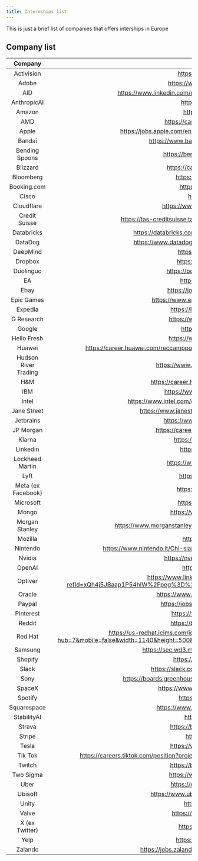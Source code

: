 ```yaml
---
title: Internships list
---
```


This is just a brief list of companies that offers interships in Europe

## Company list


| Company       			|        |     Link        |
| :----:        			| :----: |     :----:      |   
|   Activision  			|        |    https://careers.activision.com/  |
|   Adobe    		  		|        |    https://www.adobe.com/careers.html     |
|   AID 					    |        |    https://www.linkedin.com/company/autonomous-intelligent-driving/jobs/    |
|   AnthropicAI       |        |   https://www.anthropic.com/ |
|   Amazon    				|        |    https://www.amazon.jobs/     |
|   AMD        				|        |   https://careers.amd.com/careers-home  |
|   Apple       			|        |    https://jobs.apple.com/en-us/search?team=internships-STDNT-INTRN    |
|   Bandai    				|        |    https://www.bandainamcostudios.com/en/careers/    |
|   Bending Spoons    |        |    https://bendingspoons.com/careers.html    |
|   Blizzard    	 		|        |    https://careers.blizzard.com/global/en    |
|   Bloomberg    			|        |    https://careers.bloomberg.com/    
|   Booking.com  			|        |    https://careers.booking.com/ |
|   Cisco    			  	|        |    https://jobs.cisco.com/    |
|   Cloudflare    		|        |    https://www.cloudflare.com/it-it/careers/    |
|   Credit Suisse     |        |    https://tas-creditsuisse.taleo.net/careersection/campus/moresearch.ftl  |   
|   Databricks 				|        |    https://databricks.com/company/careers/university-recruiting    |
|   DataDog 			  	|        |    https://www.datadoghq.com/careers/detail/?gh_jid=2265934     |
|   DeepMind    			|        |    https://deepmind.com/careers    |
|   Dropbox    				|        |    https://www.dropbox.com/jobs    |
|   Duolinguo 				|        |    https://boards.greenhouse.io/duolingo    |
|   EA   					    |        |    https://www.ea.com/careers    |
|   Ebay					    |        |    https://jobs.ebayinc.com/search-jobs |
|   Epic Games		    |        |    https://www.epicgames.com/site/en-US/careers |
|   Expedia 				  |        |    https://lifeatexpediagroup.com/jobs  |
|   G Research        |        |    https://www.gresearch.com/join-us/  |
|   Google      			|        |    https://careers.google.com/      |
|   Hello Fresh 			|        |    https://www.hellofresh.com/careers/    |
|   Huawei 				  	|        |    https://career.huawei.com/reccampportal/campus4/pages/westernEurope/index.html?version=1   |
|   Hudson River Trading  |        |  https://www.hudsonrivertrading.com/careers/  |
|   H&M 				    	|        |    https://career.hm.com/content/hmcareer/it_it.html   |
|   IBM    				  	|        |    https://www.ibm.com/it-it/employment/    |
|   Intel  					  |        |    https://www.intel.com/content/www/us/en/jobs/jobs-at-intel.html   |
|   Jane Street 		  |        |    https://www.janestreet.com/join-jane-street/open-roles/  |
|   Jetbrains    			|        |    https://www.jetbrains.com/careers/jobs/     |
|   JP Morgan 				|        |    https://careers.jpmorgan.com/global/en/home    |
|   Klarna    				|        |    https://www.klarna.com/careers/     |
|   Linkedin    			|        |    https://careers.linkedin.com/     |
|   Lockheed Martin   |        |    https://www.lockheedmartinjobs.com/    |
|   Lyft 					    |        |    https://www.lyft.com/careers     |
|   Meta (ex Facebook)|        |    https://www.metacareers.com/     |
|   Microsoft    			|        |    https://careers.microsoft.com/     |
|   Mongo    				  |        |    https://www.mongodb.com/careers    |
|   Morgan Stanley 	 	|        |    https://www.morganstanley.com/people-opportunities/students-graduates    |
|   Mozilla     			|        |    https://careers.mozilla.org/    |
|   Nintendo    		 	|        |    https://www.nintendo.it/Chi-siamo/Jobs/Jobs-Lavorare-in-Nintendo-757078.html    |
|   Nvidia     	 			|        |    https://nvidia.wd5.myworkdayjobs.com/    |
|   OpenAI            |        |  https://openai.com/careers  |
|   Optiver           |        |    https://www.linkedin.com/jobs/view/2523749122/?refId=xQh4j5JBaap1P54hIW%2Fpeg%3D%3D&trackingId=1%2FQV%2BSUeRn8Lbc%2Bpv5X12g%3D%3D |   
|   Oracle    				|        |    https://www.oracle.com/it/corporate/careers/     |
|   Paypal    				|        |    https://jobsearch.paypal-corp.com/search     |
|   Pinterest 				|        |    https://www.pinterestcareers.com/    |
|   Reddit 					  |        |    https://boards.greenhouse.io/reddit   |
|   Red Hat 				  |        |    https://us-redhat.icims.com/jobs/81433/software-engineering%2c-intern/job?hub=7&mobile=false&width=1140&height=500&bga=true&needsRedirect=false&jan1offset=-300&jun1offset=-240   |
|   Samsung 				  |        |    https://sec.wd3.myworkdayjobs.com/Samsung_Careers     |
|   Shopify 			  	|        |    https://www.shopify.com/careers    |
|   Slack  				   	|        |    https://slack.com/intl/it-it/careers/dept/2322106   |
|   Sony    			  	|        |    https://boards.greenhouse.io/sonyinteractiveentertainmentplaystation      |
|   SpaceX    				|        |    https://www.spacex.com/careers/index.html    |
|   Spotify    				|        |    https://www.spotifyjobs.com/    |
|   Squarespace				|        |    https://www.squarespace.com/about/careers   |
|   StabilityAI				|        |    https://stability.ai/careers  |
|   Strava  					|        |    https://boards.greenhouse.io/strava  |
|   Stripe 				  	|        |    https://stripe.com/it/jobs    |
|   Tesla   			  	|        |    https://www.tesla.com/it_IT/careers    |
|   Tik Tok 			  	|        |    https://careers.tiktok.com/position?project=6854152751179303182&type=3&current=1&limit=100     |
|   Twitch					  |        |    https://boards.greenhouse.io/twitch   |
|   Two Sigma    			|        |    https://www.twosigma.com/careers/    |
|   Uber 					    |        |    https://www.uber.com/it/it/careers/   |
|   Ubisoft    				|        |    https://www.ubisoft.com/en-us/company/careers    |
|   Unity    				  |        |    https://careers.unity.com/    |
|   Valve    				  |        |    https://www.valvesoftware.com/it/    |
|   X (ex Twitter)	  |        |    https://careers.twitter.com/en  |
|   Yelp   				  	|        |    https://www.yelp.careers/us/en    |
|   Zalando 		  		|        |    https://jobs.zalando.com/en/jobs/?gh_src=22377bdd1us   |
